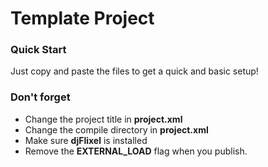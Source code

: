 Template Project
================

### Quick Start

Just copy and paste the files to get a quick and basic setup!

### Don't forget

- Change the project title in __project.xml__
- Change the compile directory in __project.xml__
- Make sure __djFlixel__ is installed
- Remove the __EXTERNAL_LOAD__ flag when you publish.
